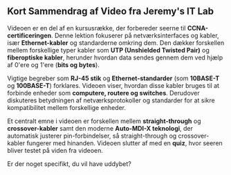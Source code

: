 ## Kort Sammendrag af Video fra Jeremy's IT Lab

Videoen er en del af en kursusrække, der forbereder seerne til **CCNA-certificeringen**. Denne lektion fokuserer på netværksinterfaces og kabler, især **Ethernet-kabler** og standarderne omkring dem. Den dækker forskellen mellem forskellige typer kabler som **UTP (Unshielded Twisted Pair)** og **fiberoptiske kabler**, herunder hvordan data sendes gennem dem ved hjælp af 0'ere og 1'ere (**bits og bytes**).

Vigtige begreber som **RJ-45 stik** og **Ethernet-standarder** (som **10BASE-T** og **100BASE-T**) forklares. Videoen viser, hvordan disse kabler bruges til at forbinde enheder som **computere, routere og switches**. Derudover diskuteres betydningen af netværksprotokoller og standarder for at sikre kompatibilitet mellem forskellige enheder.

Et centralt emne i videoen er forskellen mellem **straight-through** og **crossover-kabler** samt den moderne **Auto-MDI-X teknologi**, der automatisk justerer pin-forbindelser, så straight-through og crossover-kabler fungerer med hinanden. Videoen slutter af med en **quiz**, hvor seeren bliver testet på viden fra videoen.

Er der noget specifikt, du vil have uddybet?
